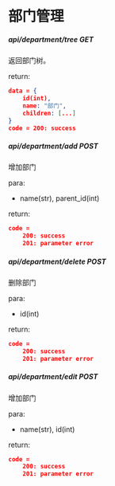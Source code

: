 # 部门管理

##### api/department/tree GET

返回部门树。

return: 

```json
data = {
    id(int),
    name: "部门",
	children: [...]
}
code = 200: success	
```

##### api/department/add POST

增加部门

para:

- name(str), parent_id(int)

return: 

```json
code =
	200: success
    201: parameter error
```

##### api/department/delete POST

删除部门

para:

- id(int)

return: 

```json
code =
	200: success
    201: parameter error
```

##### api/department/edit POST

增加部门

para:

- name(str), id(int)

return: 

```json
code =
	200: success
    201: parameter error
```
